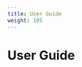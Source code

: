 ```yaml
---
title: User Guide
weight: 105
---
```

# User Guide

<!-- 
todo:

- Give brief narrative followed by an example of the user guide

 -->